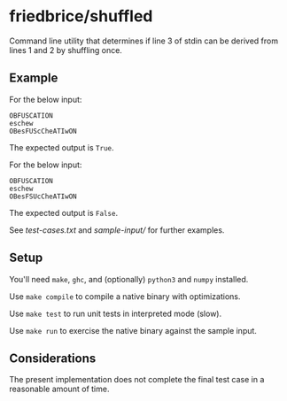 # friedbrice/shuffled

Command line utility that determines if line 3 of stdin can be derived from lines 1 and 2 by shuffling once.

## Example

For the below input:

```
OBFUSCATION
eschew
OBesFUScCheATIwON
```

The expected output is `True`.

For the below input:

```
OBFUSCATION
eschew
OBesFSUcCheATIwON
```

The expected output is `False`.

See _test-cases.txt_ and _sample-input/_ for further examples.

## Setup

You'll need `make`, `ghc`, and (optionally) `python3` and `numpy` installed.

Use `make compile` to compile a native binary with optimizations.

Use `make test` to run unit tests in interpreted mode (slow).

Use `make run` to exercise the native binary against the sample input.

## Considerations

The present implementation does not complete the final test case in a reasonable amount of time.
